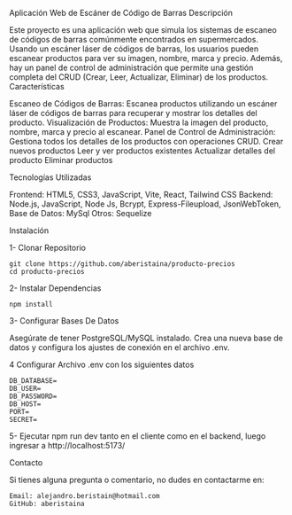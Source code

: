 Aplicación Web de Escáner de Código de Barras
Descripción

Este proyecto es una aplicación web que simula los sistemas de escaneo de códigos de barras comúnmente encontrados en supermercados. Usando un escáner láser de códigos de barras, los usuarios pueden escanear productos para ver su imagen, nombre, marca y precio. Además, hay un panel de control de administración que permite una gestión completa del CRUD (Crear, Leer, Actualizar, Eliminar) de los productos.
Características

  Escaneo de Códigos de Barras: Escanea productos utilizando un escáner láser de códigos de barras para recuperar y mostrar los detalles del producto.
    Visualización de Productos: Muestra la imagen del producto, nombre, marca y precio al escanear.
    Panel de Control de Administración: Gestiona todos los detalles de los productos con operaciones CRUD.
      Crear nuevos productos
      Leer y ver productos existentes
      Actualizar detalles del producto
      Eliminar productos

Tecnologías Utilizadas

  Frontend: HTML5, CSS3, JavaScript, Vite, React, Tailwind CSS
  Backend: Node.js, JavaScript, Node Js, Bcrypt, Express-Fileupload, JsonWebToken, 
  Base de Datos: MySql
  Otros: Sequelize

Instalación

1- Clonar Repositorio

    git clone https://github.com/aberistaina/producto-precios
    cd producto-precios

2- Instalar Dependencias

    npm install

3- Configurar Bases De Datos

  Asegúrate de tener PostgreSQL/MySQL instalado.
  Crea una nueva base de datos y configura los ajustes de conexión en el archivo .env.

4 Configurar Archivo .env con los siguientes datos

    DB_DATABASE=
    DB_USER=
    DB_PASSWORD=
    DB_HOST=
    PORT=
    SECRET=

5- Ejecutar npm run dev tanto en el cliente como en el backend, luego ingresar a http://localhost:5173/

Contacto

Si tienes alguna pregunta o comentario, no dudes en contactarme en:

    Email: alejandro.beristain@hotmail.com
    GitHub: aberistaina
    

      
   

